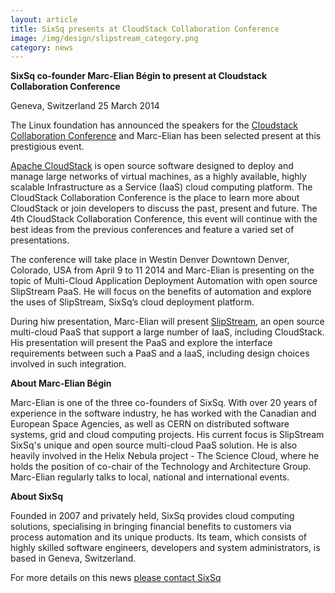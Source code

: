 ```yaml
---
layout: article
title: SixSq presents at CloudStack Collaboration Conference
image: /img/design/slipstream_category.png
category: news
---
```


**SixSq co-founder Marc-Elian Bégin to present at Cloudstack Collaboration Conference**

Geneva, Switzerland 25 March 2014

The Linux foundation has announced the speakers for the [Cloudstack Collaboration Conference](http://events.linuxfoundation.org/events/cloudstack-collaboration-conference-north-america) and Marc-Elian has been selected present at this prestigious event.

[Apache CloudStack](http://cloudstack.apache.org) is open source software designed to deploy and manage large networks of virtual machines, as a highly available, highly scalable Infrastructure as a Service (IaaS) cloud computing platform. The CloudStack Collaboration Conference is the place to learn more about CloudStack or join developers to discuss the past, present and future. The 4th CloudStack Collaboration Conference, this event will continue with the best ideas from the previous conferences and feature a varied set of presentations.

The conference will take place in Westin Denver Downtown Denver, Colorado, USA from April 9 to 11 2014 and Marc-Elian is presenting on the topic of Multi-Cloud Application Deployment Automation with open source SlipStream PaaS.  He will focus on the benefits of automation and explore the uses of SlipStream, SixSq’s cloud deployment platform.

During hiw presentation, Marc-Elian will present [SlipStream](/products/slipstream.html), an open source multi-cloud PaaS that support a large number of IaaS, including CloudStack. His presentation will present the PaaS and explore the interface requirements between such a PaaS and a IaaS, including design choices involved in such integration.

**About Marc-Elian Bégin**

Marc-Elian is one of the three co-founders of SixSq. With over 20 years of experience in the software industry, he has worked with the Canadian and European Space Agencies, as well as CERN on distributed software systems, grid and cloud computing projects. His current focus is SlipStream SixSq's unique and open source multi-cloud PaaS solution. He is also heavily involved in the Helix Nebula project - The Science Cloud, where he holds the position of co-chair of the Technology and Architecture Group. Marc-Elian regularly talks to local, national and international events.

**About SixSq**

Founded in 2007 and privately held, SixSq provides cloud computing solutions, specialising in bringing financial benefits to customers via process automation and its unique products. Its team, which consists of highly skilled software engineers, developers and system administrators, is based in Geneva, Switzerland.

For more details on this news [please contact SixSq](mailto://info@sixsq.com)